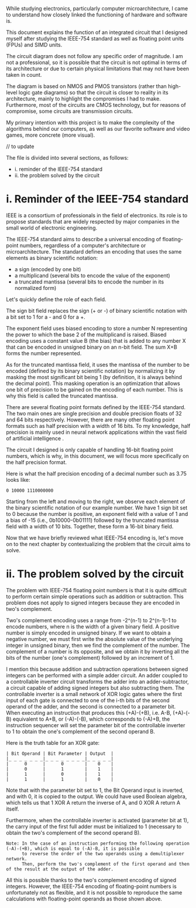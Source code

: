 While studying electronics, particularly computer microarchitecture, I came to understand how closely linked 
the functioning of hardware and software is.

This document explains the function of an integrated circuit that I designed myself after studying the IEEE-754 standard as well as 
floating point units (FPUs) and SIMD units.

The circuit diagram does not follow any specific order of magnitude.
I am not a professional, so it is possible that the circuit is not optimal in terms of its architecture or due to certain 
physical limitations that may not have been taken in count.

The diagram is based on NMOS and PMOS transistors (rather than high-level logic gate diagrams) so that the circuit is closer to reality in its 
architecture, mainly to highlight the compromises I had to make.
Furthermore, most of the circuits are CMOS technology, but for reasons of compromise, some circuits 
are transmission circuits.

My primary intention with this project is to make the complexity of the algorithms behind our computers, as well as our favorite software and video games, more concrete (more visual).

// to update

The file is divided into several sections, as follows:
- i. reminder of the IEEE-754 standard
- ii. the problem solved by the circuit

# i. Reminder of the IEEE-754 standard

IEEE is a consortium of professionals in the field of electronics. 
Its role is to propose standards that are widely respected by major companies in the small world of electronic engineering.

The IEEE-754 standard aims to describe a universal encoding of floating-point numbers, regardless of a computer's architecture or microarchitecture.
The standard defines an encoding that uses the same elements as binary scientific notation:
- a sign (encoded by one bit)
- a multiplicand (several bits to encode the value of the exponent)
- a truncated mantissa (several bits to encode the number in its normalized form)

Let's quickly define the role of each field.

The sign bit field replaces the sign (+ or -) of binary scientific notation with a bit set to 1 for a - and 0 for a +.

The exponent field uses biased encoding to store a number N representing the power to which the base 2 
of the multiplicand is raised.
Biased encoding uses a constant value B (the bias) that is added to any number X that can be encoded in unsigned binary on an n-bit field. 
The sum X+B forms the number represented.

As for the truncated mantissa field, it uses the mantissa of the number to be encoded (defined by its binary scientific notation) by 
normalizing it by masking the most significant bit being 1 (by definition, it is always behind the decimal point).
This masking operation is an optimization that allows one bit of precision to be gained on the encoding of each number.
This is why this field is called the truncated mantissa.

There are several floating point formats defined by the IEEE-754 standard.
The two main ones are single precision and double precision floats of 32 and 64 bits respectively.
However, there are many other floating point formats such as half precision with a width of 16 bits.
To my knowledge, half precision is mainly used in neural network applications within the vast field of artificial intelligence .


The circuit I designed is only capable of handling 16-bit floating point numbers, which is why, in this document, we 
will focus more specifically on the half precision format.

Here is what the half precision encoding of a decimal number such as 3.75 looks like:

    0 10000 1110000000

Starting from the left and moving to the right, we observe each element of the binary scientific notation of our example number.
We have 1 sign bit set to 0 because the number is positive, an exponent field with a value of 1 and a bias of -15 (i.e., 
0b10000-0b01111) followed by the truncated mantissa field with a width of 10 bits.
Together, these form a 16-bit binary field.

Now that we have briefly reviewed what IEEE-754 encoding is, let's move on to the next chapter by contextualizing the problem 
that the circuit aims to solve.

# ii. The problem solved by the circuit

The problem with IEEE-754 floating point numbers is that it is quite difficult to perform certain simple operations such as addition or 
subtraction.
This problem does not apply to signed integers because they are encoded in two's complement.

Two's complement encoding uses a range from -2^(n-1) to 2^(n-1)-1 to encode numbers, where n is the width of a given binary field.
A positive number is simply encoded in unsigned binary.
If we want to obtain a negative number, we must first write the absolute value of the underlying integer in unsigned binary, then we 
find the complement of the number.
The complement of a number is its opposite, and we obtain it by inverting all the bits of the number (one's complement) followed by an 
increment of 1. 

I mention this because addition and subtraction operations between signed integers can be performed with a simple adder circuit.
An adder coupled to a controllable inverter circuit transforms the adder into an adder-subtractor, a circuit capable of adding 
signed integers but also subtracting them.
The controllable inverter is a small network of XOR logic gates where the first input of each gate is connected to one of the i-th bits of the second 
operand of the adder, and the second is connected to a parameter bit.
When executing an instruction that produces this (+A)-(+B), i.e. A-B, (+A)-(-B) equivalent to A+B, or (-A)-(-B), which corresponds 
to (-A)+B, the instruction sequencer will set the parameter bit of the controllable inverter to 1 to obtain the one's complement of the second 
operand B.

Here is the truth table for an XOR gate:

    | Bit Operand | Bit Parameter | Output  |
    |_ _ _ _ _ _ _|_ _ _ _ _ _ _ _|_ _ _ _ _|
    |      0      |      0        |    0    |
    |      0      |      1        |    1    |
    |      1      |      0        |    1    |
    |      1      |      1        |    0    |

Note that with the parameter bit set to 1, the Bit Operand input is inverted, and with 0, it is copied to the output.
We could have used Boolean algebra, which tells us that 1 XOR A return the inverse of A, and 0 XOR A return A itself.

Furthermore, when the controllable inverter is activated (parameter bit at 1), the carry input of the first full adder must be 
initialized to 1 (necessary to obtain the two's complement of the second operand B).

    Note: In the case of an instruction performing the following operation (-A)-(+B), which is equal to (-A)-B, it is possible 
          to reverse the order of the two operands using a demultiplexer network.
          Then, perform the two's complement of the first operand and then of the result at the output of the adder.

All this is possible thanks to the two's complement encoding of signed integers.
However, the IEEE-754 encoding of floating-point numbers is unfortunately not as flexible, and it is not possible to reproduce the same calculations with 
floating-point operands as those shown above.

